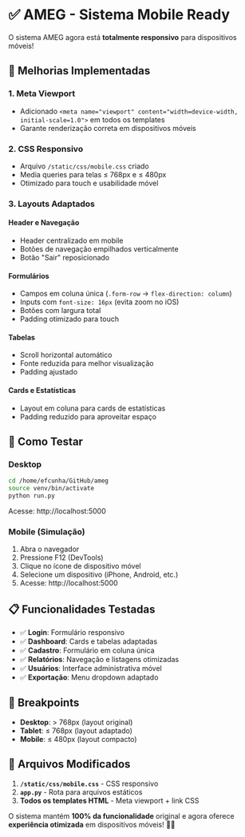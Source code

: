 # ✅ AMEG - Sistema Mobile Ready

O sistema AMEG agora está **totalmente responsivo** para dispositivos móveis!

## 📱 Melhorias Implementadas

### 1. **Meta Viewport**
- Adicionado `<meta name="viewport" content="width=device-width, initial-scale=1.0">` em todos os templates
- Garante renderização correta em dispositivos móveis

### 2. **CSS Responsivo**
- Arquivo `/static/css/mobile.css` criado
- Media queries para telas ≤ 768px e ≤ 480px
- Otimizado para touch e usabilidade móvel

### 3. **Layouts Adaptados**

#### **Header e Navegação**
- Header centralizado em mobile
- Botões de navegação empilhados verticalmente
- Botão "Sair" reposicionado

#### **Formulários**
- Campos em coluna única (`.form-row` → `flex-direction: column`)
- Inputs com `font-size: 16px` (evita zoom no iOS)
- Botões com largura total
- Padding otimizado para touch

#### **Tabelas**
- Scroll horizontal automático
- Fonte reduzida para melhor visualização
- Padding ajustado

#### **Cards e Estatísticas**
- Layout em coluna para cards de estatísticas
- Padding reduzido para aproveitar espaço

## 🚀 Como Testar

### **Desktop**
```bash
cd /home/efcunha/GitHub/ameg
source venv/bin/activate
python run.py
```
Acesse: http://localhost:5000

### **Mobile (Simulação)**
1. Abra o navegador
2. Pressione F12 (DevTools)
3. Clique no ícone de dispositivo móvel
4. Selecione um dispositivo (iPhone, Android, etc.)
5. Acesse: http://localhost:5000

## 📋 Funcionalidades Testadas

- ✅ **Login**: Formulário responsivo
- ✅ **Dashboard**: Cards e tabelas adaptadas
- ✅ **Cadastro**: Formulário em coluna única
- ✅ **Relatórios**: Navegação e listagens otimizadas
- ✅ **Usuários**: Interface administrativa móvel
- ✅ **Exportação**: Menu dropdown adaptado

## 🎯 Breakpoints

- **Desktop**: > 768px (layout original)
- **Tablet**: ≤ 768px (layout adaptado)
- **Mobile**: ≤ 480px (layout compacto)

## 🔧 Arquivos Modificados

1. **`/static/css/mobile.css`** - CSS responsivo
2. **`app.py`** - Rota para arquivos estáticos
3. **Todos os templates HTML** - Meta viewport + link CSS

O sistema mantém **100% da funcionalidade** original e agora oferece **experiência otimizada** em dispositivos móveis! 📱✨
